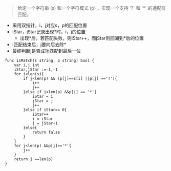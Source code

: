>给定一个字符串 (s) 和一个字符模式 (p) ，实现一个支持 '?' 和 '*' 的通配符匹配。
- 采用双指针，i，j对应s，p的匹配位置
- iStar，jStar记录出现*时，i，j的位置
  - 出现\*后，若匹配失败，则iStar++，而jStar则回溯到\*后的位置
- i匹配结束后，j要向后去除*
- 最终判断j是否成功匹配到最后一位
```golang
func isMatch(s string, p string) bool {
    var i,j int
    iStar,jStar :=-1,-1
    for i<len(s){
        if j<len(p) && (p[j]==s[i] ||p[j] =='?'){
            i++
            j++
        }else if j<len(p) &&p[j] == '*'{
            iStar = i
            jStar = j
            j++
        }else if iStar>= 0{
            iStar++
            i = iStar
            j = jStar+1
        }else{
            return false
        }
    }
    for j<len(p) &&p[j]=='*'{
        j++
    }
    return j ==len(p)
}
```